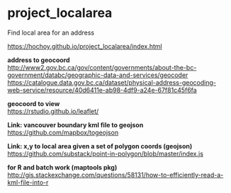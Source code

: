 # project_localarea
Find local area for an address  

https://hochoy.github.io/project_localarea/index.html

**address to geocoord**  
http://www2.gov.bc.ca/gov/content/governments/about-the-bc-government/databc/geographic-data-and-services/geocoder
https://catalogue.data.gov.bc.ca/dataset/physical-address-geocoding-web-service/resource/40d6411e-ab98-4df9-a24e-67f81c45f6fa

**geocoord to view**  
https://rstudio.github.io/leaflet/
  
**Link: vancouver boundary kml file to geojson**  
https://github.com/mapbox/togeojson


**Link: x,y to local area given a set of polygon coords (geojson)**  
https://github.com/substack/point-in-polygon/blob/master/index.js


**for R and batch work (maptools pkg)**  
http://gis.stackexchange.com/questions/58131/how-to-efficiently-read-a-kml-file-into-r
